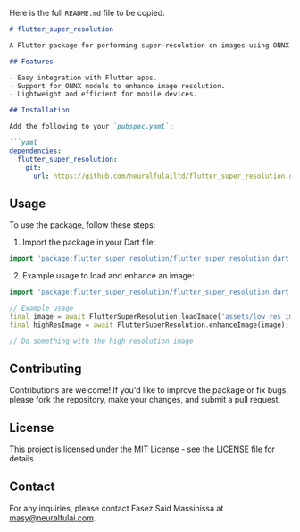 Here is the full `README.md` file to be copied:

```markdown
# flutter_super_resolution

A Flutter package for performing super-resolution on images using ONNX models. This package allows you to enhance image quality by applying state-of-the-art super-resolution techniques through the use of ONNX models, making it easy to integrate into your Flutter applications.

## Features

- Easy integration with Flutter apps.
- Support for ONNX models to enhance image resolution.
- Lightweight and efficient for mobile devices.

## Installation

Add the following to your `pubspec.yaml`:

```yaml
dependencies:
  flutter_super_resolution:
    git:
      url: https://github.com/neuralfulailtd/flutter_super_resolution.git
```

## Usage

To use the package, follow these steps:

1. Import the package in your Dart file:

```dart
import 'package:flutter_super_resolution/flutter_super_resolution.dart';
```

2. Example usage to load and enhance an image:

```dart
import 'package:flutter_super_resolution/flutter_super_resolution.dart';

// Example usage
final image = await FlutterSuperResolution.loadImage('assets/low_res_image.png');
final highResImage = await FlutterSuperResolution.enhanceImage(image);

// Do something with the high resolution image
```

## Contributing

Contributions are welcome! If you'd like to improve the package or fix bugs, please fork the repository, make your changes, and submit a pull request.

## License

This project is licensed under the MIT License - see the [LICENSE](LICENSE) file for details.

## Contact

For any inquiries, please contact Fasez Said Massinissa at <masy@neuralfulai.com>.
